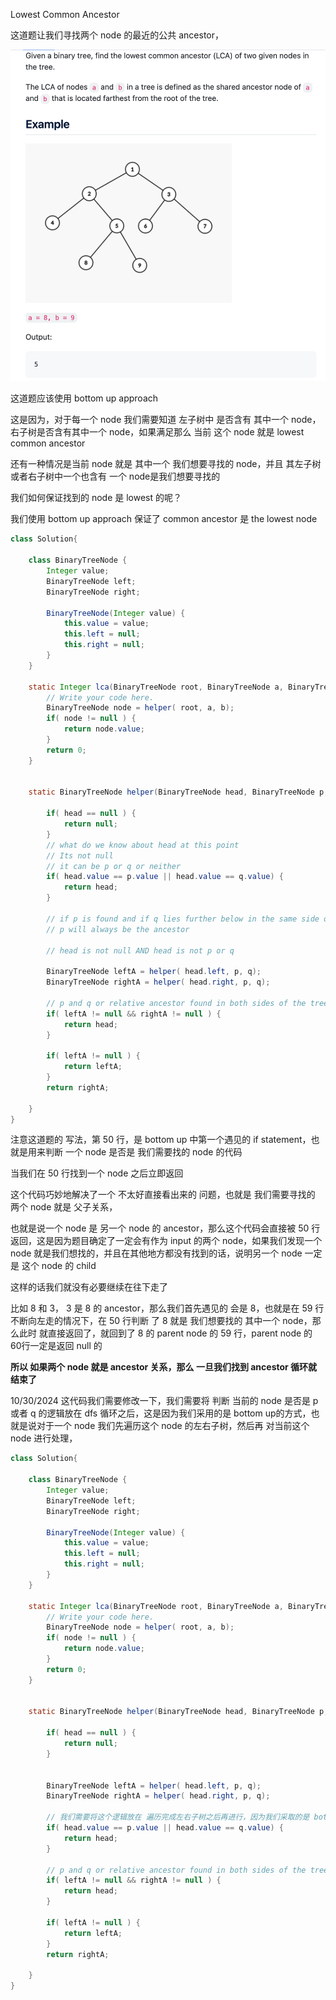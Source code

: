 Lowest Common Ancestor

这道题让我们寻找两个 node 的最近的公共 ancestor，

![image](https://github.com/lizy331/Interview-kickstart/blob/main/src/img/lowestCommonAnscestor.png)

这道题应该使用 bottom up approach

这是因为，对于每一个 node 我们需要知道 左子树中 是否含有 其中一个 node，右子树是否含有其中一个 node，如果满足那么 当前 这个 node 就是 lowest common ancestor

还有一种情况是当前 node 就是 其中一个 我们想要寻找的 node，并且 其左子树或者右子树中一个也含有 一个 node是我们想要寻找的

我们如何保证找到的 node 是 lowest 的呢？

我们使用 bottom up approach 保证了 common ancestor 是 the lowest node 

```java
class Solution{

    class BinaryTreeNode {
        Integer value;
        BinaryTreeNode left;
        BinaryTreeNode right;

        BinaryTreeNode(Integer value) {
            this.value = value;
            this.left = null;
            this.right = null;
        }
    }
    
    static Integer lca(BinaryTreeNode root, BinaryTreeNode a, BinaryTreeNode b) {
        // Write your code here.
        BinaryTreeNode node = helper( root, a, b);
        if( node != null ) {
            return node.value;
        }
        return 0;
    }


    static BinaryTreeNode helper(BinaryTreeNode head, BinaryTreeNode p, BinaryTreeNode q) {

        if( head == null ) {
            return null;
        }
        // what do we know about head at this point
        // Its not null
        // it can be p or q or neither
        if( head.value == p.value || head.value == q.value) {
            return head;
        }

        // if p is found and if q lies further below in the same side of the tree as p, then no need to look for q since 
        // p will always be the ancestor

        // head is not null AND head is not p or q

        BinaryTreeNode leftA = helper( head.left, p, q);
        BinaryTreeNode rightA = helper( head.right, p, q);

        // p and q or relative ancestor found in both sides of the tree so root has to be ansector
        if( leftA != null && rightA != null ) {
            return head;
        }

        if( leftA != null ) {
            return leftA;
        }
        return rightA;

    }
}
```

注意这道题的 写法，第 50 行，是 bottom up 中第一个遇见的 if statement，也就是用来判断 一个 node 是否是 我们需要找的 node 的代码

当我们在 50 行找到一个 node 之后立即返回


这个代码巧妙地解决了一个 不太好直接看出来的 问题，也就是 我们需要寻找的 两个 node 就是 父子关系，

也就是说一个 node 是 另一个 node 的 ancestor，那么这个代码会直接被 50 行返回，这是因为题目确定了一定会有作为 input 的两个 node，如果我们发现一个 node 就是我们想找的，并且在其他地方都没有找到的话，说明另一个 node 一定是 这个 node 的 child

这样的话我们就没有必要继续在往下走了

比如 8 和 3， 3 是 8 的 ancestor，那么我们首先遇见的 会是 8，也就是在 59 行 不断向左走的情况下，在 50 行判断 了 8 就是 我们想要找的 其中一个 node，那么此时 就直接返回了，就回到了 8 的 parent node 的 59 行，parent node 的 60行一定是返回 null 的

**所以 如果两个 node 就是 ancestor 关系，那么 一旦我们找到 ancestor 循环就结束了**

10/30/2024
这代码我们需要修改一下，我们需要将 判断 当前的 node 是否是 p 或者 q 的逻辑放在 dfs 循环之后，这是因为我们采用的是 bottom up的方式，也就是说对于一个 node
我们先遍历这个 node 的左右子树，然后再 对当前这个 node 进行处理，


```java
class Solution{

    class BinaryTreeNode {
        Integer value;
        BinaryTreeNode left;
        BinaryTreeNode right;

        BinaryTreeNode(Integer value) {
            this.value = value;
            this.left = null;
            this.right = null;
        }
    }
    
    static Integer lca(BinaryTreeNode root, BinaryTreeNode a, BinaryTreeNode b) {
        // Write your code here.
        BinaryTreeNode node = helper( root, a, b);
        if( node != null ) {
            return node.value;
        }
        return 0;
    }


    static BinaryTreeNode helper(BinaryTreeNode head, BinaryTreeNode p, BinaryTreeNode q) {

        if( head == null ) {
            return null;
        }
        

        BinaryTreeNode leftA = helper( head.left, p, q);
        BinaryTreeNode rightA = helper( head.right, p, q);

        // 我们需要将这个逻辑放在 遍历完成左右子树之后再进行，因为我们采取的是 bottom up 策略
        if( head.value == p.value || head.value == q.value) {
            return head;
        }

        // p and q or relative ancestor found in both sides of the tree so root has to be ansector
        if( leftA != null && rightA != null ) {
            return head;
        }

        if( leftA != null ) {
            return leftA;
        }
        return rightA;

    }
}
```
